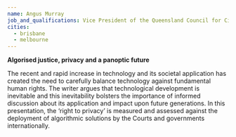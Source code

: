 ```yaml
---
name: Angus Murray
job_and_qualifications: Vice President of the Queensland Council for Civil Liberties
cities:
  - brisbane
  - melbourne
---
```


**Algorised justice, privacy and a panoptic future**

The recent and rapid increase in technology and its societal application has created the need to carefully balance technology against fundamental human rights. The writer argues that technological development is inevitable and this inevitability bolsters the importance of informed discussion about its application and impact upon future generations. In this presentation, the ‘right to privacy’ is measured and assessed against the deployment of algorithmic solutions by the Courts and governments internationally. 
